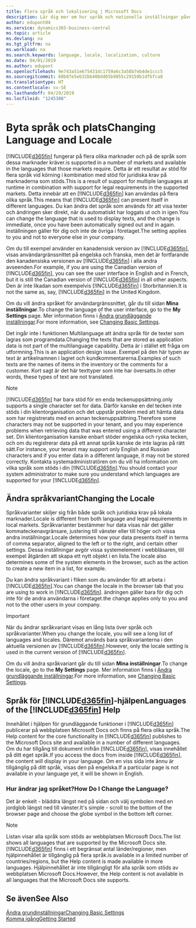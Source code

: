 ```yaml
---
title: Flera språk och lokalisering | Microsoft Docs
description: Lär dig mer om hur språk och nationella inställningar påverkar din upplevelse i Business Central.
author: edupont04
ms.service: dynamics365-business-central
ms.topic: article
ms.devlang: na
ms.tgt_pltfrm: na
ms.workload: na
ms.search.keywords: language, locale, localization, culture
ms.date: 04/01/2019
ms.author: edupont
ms.openlocfilehash: 9e743a51e675431dc1759a6c3a58b7eb4de1ccc5
ms.sourcegitcommit: 60b87e5eb32bb408dd65b9855c29159b1dfbfca8
ms.translationtype: HT
ms.contentlocale: sv-SE
ms.lasthandoff: 04/29/2019
ms.locfileid: "1245308"
---
```

# <a name="changing-language-and-locale"></a><span data-ttu-id="b05d9-103">Byta språk och plats</span><span class="sxs-lookup"><span data-stu-id="b05d9-103">Changing Language and Locale</span></span>

[!INCLUDE[d365fin](includes/d365fin_md.md)] <span data-ttu-id="b05d9-104">fungerar på flera olika marknader och på de språk som dessa marknader kräver.</span><span class="sxs-lookup"><span data-stu-id="b05d9-104">is supported in a number of markets and available in the languages that those markets require.</span></span> <span data-ttu-id="b05d9-105">Detta är ett resultat av stöd för flera språk vid körning i kombination med stöd för juridiska krav på marknaderna som stöds.</span><span class="sxs-lookup"><span data-stu-id="b05d9-105">This is a result of support for multiple languages at runtime in combination with support for legal requirements in the supported markets.</span></span> <span data-ttu-id="b05d9-106">Detta innebär att en [!INCLUDE[d365fin](includes/d365fin_md.md)] kan användas på flera olika språk.</span><span class="sxs-lookup"><span data-stu-id="b05d9-106">This means that [!INCLUDE[d365fin](includes/d365fin_md.md)] can present itself in different languages.</span></span> <span data-ttu-id="b05d9-107">Du kan ändra det språk som används för att visa texter och ändringen sker direkt, när du automatiskt har loggats ut och in igen.</span><span class="sxs-lookup"><span data-stu-id="b05d9-107">You can change the language that is used to display texts, and the change is immediate, once you have been automatically signed out and in again.</span></span> <span data-ttu-id="b05d9-108">Inställningen gäller för dig och inte de övriga i företaget.</span><span class="sxs-lookup"><span data-stu-id="b05d9-108">The setting applies to you and not to everyone else in your company.</span></span>  

<span data-ttu-id="b05d9-109">Om du till exempel använder en kanadensisk version av [!INCLUDE[d365fin](includes/d365fin_md.md)], visas användargränssnittet på engelska och franska, men det är fortfarande den kanadensiska versionen av [!INCLUDE[d365fin](includes/d365fin_md.md)] i alla andra avseenden.</span><span class="sxs-lookup"><span data-stu-id="b05d9-109">For example, if you are using the Canadian version of [!INCLUDE[d365fin](includes/d365fin_md.md)], you can see the user interface in English and in French, but it is still the Canadian version of [!INCLUDE[d365fin](includes/d365fin_md.md)] in all other aspects.</span></span> <span data-ttu-id="b05d9-110">Den är inte likadan som exempelvis [!INCLUDE[d365fin](includes/d365fin_md.md)] i Storbritannien.</span><span class="sxs-lookup"><span data-stu-id="b05d9-110">It is not the same as, say, [!INCLUDE[d365fin](includes/d365fin_md.md)] in the United Kingdom.</span></span>  

<span data-ttu-id="b05d9-111">Om du vill ändra språket för användargränssnittet, går du till sidan **Mina inställningar**.</span><span class="sxs-lookup"><span data-stu-id="b05d9-111">To change the language of the user interface, go to the **My Settings** page.</span></span> <span data-ttu-id="b05d9-112">Mer information finns i [Ändra grundläggande inställningar](ui-change-basic-settings.md#language).</span><span class="sxs-lookup"><span data-stu-id="b05d9-112">For more information, see [Changing Basic Settings](ui-change-basic-settings.md#language).</span></span>  

<span data-ttu-id="b05d9-113">Det ingår inte i funktionen Multilanguage att ändra språk för de texter som lagras som programdata.</span><span class="sxs-lookup"><span data-stu-id="b05d9-113">Changing the texts that are stored as application data is not part of the multilanguage capability.</span></span> <span data-ttu-id="b05d9-114">Detta är i stället ett fråga om utformning.</span><span class="sxs-lookup"><span data-stu-id="b05d9-114">This is an application design issue.</span></span> <span data-ttu-id="b05d9-115">Exempel på den här typen av text är artikelnamnen i lagret och kundkommentarerna.</span><span class="sxs-lookup"><span data-stu-id="b05d9-115">Examples of such texts are the names of items in the inventory or the comments for a customer.</span></span> <span data-ttu-id="b05d9-116">Kort sagt är det här texttyper som inte har översatts.</span><span class="sxs-lookup"><span data-stu-id="b05d9-116">In other words, these types of text are not translated.</span></span>  

> [!NOTE]  
> [!INCLUDE[d365fin](includes/d365fin_md.md)] <span data-ttu-id="b05d9-117">har bara stöd för en enda teckenuppsättning.</span><span class="sxs-lookup"><span data-stu-id="b05d9-117">only supports a single character set for data.</span></span> <span data-ttu-id="b05d9-118">Därför kanske en del tecken inte stöds i din klientorganisation och det uppstår problem med att hämta data som har registrerats med en annan teckenuppsättning.</span><span class="sxs-lookup"><span data-stu-id="b05d9-118">Therefore some characters may not be supported in your tenant, and you may experience problems when retrieving data that was entered using a different character set.</span></span> <span data-ttu-id="b05d9-119">Din klientorganisation kanske enbart stöder engelska och ryska tecken, och om du registrerar data på ett annat språk kanske de inte lagras på rätt sätt.</span><span class="sxs-lookup"><span data-stu-id="b05d9-119">For instance, your tenant may support only English and Russian characters and if you enter data in a different language, it may not be stored correctly.</span></span> <span data-ttu-id="b05d9-120">Kontakta systemadministratören om du vill ha information om vilka språk som stöds i din [!INCLUDE[d365fin](includes/d365fin_md.md)].</span><span class="sxs-lookup"><span data-stu-id="b05d9-120">You should contact your system administrator to make sure you understand which languages are supported for your [!INCLUDE[d365fin](includes/d365fin_md.md)].</span></span>  

## <a name="changing-the-locale"></a><span data-ttu-id="b05d9-121">Ändra språkvariant</span><span class="sxs-lookup"><span data-stu-id="b05d9-121">Changing the Locale</span></span>
<span data-ttu-id="b05d9-122">Språkvarianter skiljer sig från både språk och juridiska krav på lokala marknader.</span><span class="sxs-lookup"><span data-stu-id="b05d9-122">Locale is different from both language and legal requirements in local markets.</span></span> <span data-ttu-id="b05d9-123">Språkvarianter bestämmer hur data visas när det gäller kommateckenavgränsare, justering till vänster eller till höger och vissa andra inställningar.</span><span class="sxs-lookup"><span data-stu-id="b05d9-123">Locale determines how your data presents itself in terms of comma separator, aligned to the left or to the right, and certain other settings.</span></span> <span data-ttu-id="b05d9-124">Dessa inställningar avgör vissa systemelement i webbläsaren, till exempel åtgärden att skapa ett nytt objekt i en lista.</span><span class="sxs-lookup"><span data-stu-id="b05d9-124">The locale also determines some of the system elements in the browser, such as the action to create a new item in a list, for example.</span></span>  

<span data-ttu-id="b05d9-125">Du kan ändra språkvariant i fliken som du använder för att arbeta i [!INCLUDE[d365fin](includes/d365fin_md.md)].</span><span class="sxs-lookup"><span data-stu-id="b05d9-125">You can change the locale in the browser tab that you are using to work in [!INCLUDE[d365fin](includes/d365fin_md.md)].</span></span> <span data-ttu-id="b05d9-126">ändringen gäller bara för dig och inte för de andra användarna i företaget.</span><span class="sxs-lookup"><span data-stu-id="b05d9-126">the change applies only to you and not to the other users in your company.</span></span>  

> [!IMPORTANT]  
>  <span data-ttu-id="b05d9-127">När du ändrar språkvariant visas en lång lista över språk och språkvarianter.</span><span class="sxs-lookup"><span data-stu-id="b05d9-127">When you change the locale, you will see a long list of languages and locales.</span></span> <span data-ttu-id="b05d9-128">Däremot används bara språkvarianterna i den aktuella versionen av [!INCLUDE[d365fin](includes/d365fin_md.md)].</span><span class="sxs-lookup"><span data-stu-id="b05d9-128">However, only the locale setting is used in the current version of [!INCLUDE[d365fin](includes/d365fin_md.md)].</span></span>  

<span data-ttu-id="b05d9-129">Om du vill ändra språkvariant går du till sidan **Mina inställningar**.</span><span class="sxs-lookup"><span data-stu-id="b05d9-129">To change the locale, go to the **My Settings** page.</span></span> <span data-ttu-id="b05d9-130">Mer information finns i [Ändra grundläggande inställningar](ui-change-basic-settings.md).</span><span class="sxs-lookup"><span data-stu-id="b05d9-130">For more information, see [Changing Basic Settings](ui-change-basic-settings.md).</span></span>  

## <a name="languages-of-the-included365finincludesd365finmdmd-help"></a><span data-ttu-id="b05d9-131">Språk för [!INCLUDE[d365fin](includes/d365fin_md.md)]-hjälpen</span><span class="sxs-lookup"><span data-stu-id="b05d9-131">Languages of the [!INCLUDE[d365fin](includes/d365fin_md.md)] Help</span></span>
<span data-ttu-id="b05d9-132">Innehållet i hjälpen för grundläggande funktioner i [!INCLUDE[d365fin](includes/d365fin_md.md)] publicerar på webbplatsen Microsoft Docs och finns på flera olika språk.</span><span class="sxs-lookup"><span data-stu-id="b05d9-132">The Help content for the core functionality in [!INCLUDE[d365fin](includes/d365fin_md.md)] publishes to the Microsoft Docs site and available in a number of different languages.</span></span> <span data-ttu-id="b05d9-133">Om du har tillgång till dokument inifrån [!INCLUDE[d365fin](includes/d365fin_md.md)], visas innehållet på ditt eget språk.</span><span class="sxs-lookup"><span data-stu-id="b05d9-133">If you access the docs from inside [!INCLUDE[d365fin](includes/d365fin_md.md)], the content will display in your language.</span></span> <span data-ttu-id="b05d9-134">Om en viss sida inte ännu är tillgänglig på ditt språk, visas den på engelska.</span><span class="sxs-lookup"><span data-stu-id="b05d9-134">If a particular page is not available in your language yet, it will be shown in English.</span></span>

### <a name="how-do-i-change-the-language"></a><span data-ttu-id="b05d9-135">Hur ändrar jag språket?</span><span class="sxs-lookup"><span data-stu-id="b05d9-135">How Do I Change the Language?</span></span>
<span data-ttu-id="b05d9-136">Det är enkelt - bläddra längst ned på sidan och välj symbolen med en jordglob längst ned till vänster.</span><span class="sxs-lookup"><span data-stu-id="b05d9-136">It's simple - scroll to the bottom of the browser page and choose the globe symbol in the bottom left corner.</span></span>

> [!NOTE]  
> <span data-ttu-id="b05d9-137">Listan visar alla språk som stöds av webbplatsen Microsoft Docs.</span><span class="sxs-lookup"><span data-stu-id="b05d9-137">The list shows all languages that are supported by the Microsoft Docs site.</span></span> [!INCLUDE[d365fin](includes/d365fin_md.md)] <span data-ttu-id="b05d9-138">finns i ett begränsat antal länder/regioner, men hjälpinnehållet är tillgänglig på flera språk.</span><span class="sxs-lookup"><span data-stu-id="b05d9-138">is available in a limited number of countries/regions, but the Help content is made available in more languages.</span></span> <span data-ttu-id="b05d9-139">Hjälpinnehållet är inte tillgängligt för alla språk som stöds av webbplatsen Microsoft Docs.</span><span class="sxs-lookup"><span data-stu-id="b05d9-139">However, the Help content is not available in all languages that the Microsoft Docs site supports.</span></span>

## <a name="see-also"></a><span data-ttu-id="b05d9-140">Se även</span><span class="sxs-lookup"><span data-stu-id="b05d9-140">See Also</span></span>  
[<span data-ttu-id="b05d9-141">Ändra grundinställningar</span><span class="sxs-lookup"><span data-stu-id="b05d9-141">Changing Basic Settings</span></span>](ui-change-basic-settings.md)  
[<span data-ttu-id="b05d9-142">Komma igång</span><span class="sxs-lookup"><span data-stu-id="b05d9-142">Getting Started</span></span>](product-get-started.md)  
